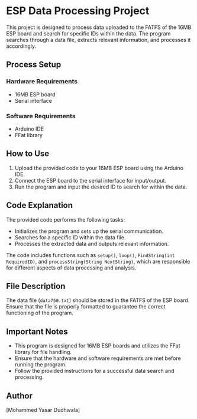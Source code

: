 # ESP Data Processing Project

This project is designed to process data uploaded to the FATFS of the 16MB ESP board and search for specific IDs within the data. The program searches through a data file, extracts relevant information, and processes it accordingly.

## Process Setup

### Hardware Requirements

- 16MB ESP board
- Serial interface

### Software Requirements

- Arduino IDE
- FFat library

## How to Use

1. Upload the provided code to your 16MB ESP board using the Arduino IDE.
2. Connect the ESP board to the serial interface for input/output.
3. Run the program and input the desired ID to search for within the data.

## Code Explanation

The provided code performs the following tasks:

- Initializes the program and sets up the serial communication.
- Searches for a specific ID within the data file.
- Processes the extracted data and outputs relevant information.

The code includes functions such as `setup()`, `loop()`, `FindString(int RequiredID)`, and `processString(String NextString)`, which are responsible for different aspects of data processing and analysis.

## File Description

The data file (`data750.txt`) should be stored in the FATFS of the ESP board. Ensure that the file is properly formatted to guarantee the correct functioning of the program.

## Important Notes

- This program is designed for 16MB ESP boards and utilizes the FFat library for file handling.
- Ensure that the hardware and software requirements are met before running the program.
- Follow the provided instructions for a successful data search and processing.

## Author

[Mohammed Yasar Dudhwala]
